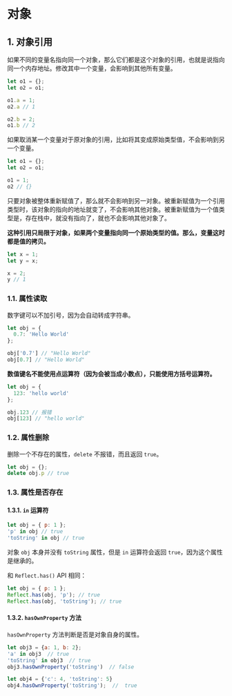 # 对象

## 1. 对象引用

如果不同的变量名指向同一个对象，那么它们都是这个对象的引用，也就是说指向同一个内存地址。修改其中一个变量，会影响到其他所有变量。

```javascript
let o1 = {};
let o2 = o1;

o1.a = 1;
o2.a // 1

o2.b = 2;
o1.b // 2
```

如果取消某一个变量对于原对象的引用，比如将其变成原始类型值，不会影响到另一个变量。

```javascript
let o1 = {};
let o2 = o1;

o1 = 1;
o2 // {}
```

只要对象被整体重新赋值了，那么就不会影响到另一对象。被重新赋值为一个引用类型时，该对象的指向的地址就变了，不会影响其他对象。被重新赋值为一个值类型是，存在栈中，就没有指向了，就也不会影响其他对象了。

**这种引用只局限于对象，如果两个变量指向同一个原始类型的值。那么，变量这时都是值的拷贝。**

```javascript
let x = 1;
let y = x;

x = 2;
y // 1
```

### 1.1. 属性读取

数字键可以不加引号，因为会自动转成字符串。

```javascript
let obj = {
  0.7: 'Hello World'
};

obj['0.7'] // "Hello World"
obj[0.7] // "Hello World"
```

**数值键名不能使用点运算符（因为会被当成小数点），只能使用方括号运算符。**

```javascript
let obj = {
  123: 'hello world'
};

obj.123 // 报错
obj[123] // "hello world"
```

### 1.2. 属性删除

删除一个不存在的属性，`delete` 不报错，而且返回 `true`。

```javascript
let obj = {};
delete obj.p // true
```

### 1.3. 属性是否存在

#### 1.3.1. `in` 运算符

```javascript
let obj = { p: 1 };
'p' in obj // true
'toString' in obj // true
```

对象 `obj` 本身并没有 `toString` 属性，但是 `in` 运算符会返回 `true`，因为这个属性是继承的。

和 `Reflect.has()` API 相同：

```javascript
let obj = { p: 1 };
Reflect.has(obj, 'p'); // true
Reflect.has(obj, 'toString'); // true
```

#### 1.3.2. `hasOwnProperty` 方法

`hasOwnProperty` 方法判断是否是对象自身的属性。

```javascript
let obj3 = {a: 1, b: 2};
'a' in obj3  // true
'toString' in obj3  // true
obj3.hasOwnProperty('toString')  // false

let obj4 = {'c': 4, 'toString': 5}
obj4.hasOwnProperty('toString');  //  true
```
